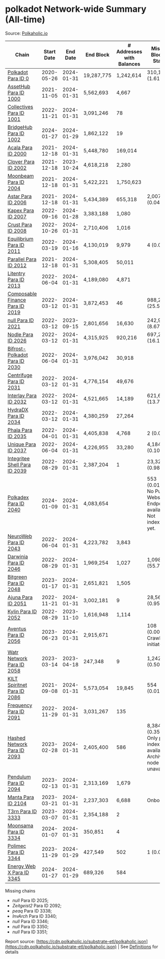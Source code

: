 # polkadot Network-wide Summary (All-time)

Source: [Polkaholic.io](https://polkaholic.io)


| Chain            | Start Date | End Date | End Block | # Addresses with Balances | Missing Blocks / Status |
| ---------------- | ---------- | ---------| --------- | ------------------------- | ----------------------- |
| [Polkadot Para ID 0](/polkadot/0-polkadot) | 2020-05-26 | 2024-01-31 | 19,287,775 |  1,242,614 | 310,119 (1.61%)  |
| [AssetHub Para ID 1000](/polkadot/1000-assethub) | 2021-11-05 | 2024-01-31 | 5,562,693 |  4,667 |    |
| [Collectives Para ID 1001](/polkadot/1001-collectives) | 2022-11-21 | 2024-01-31 | 3,091,246 |  78 |    |
| [BridgeHub Para ID 1002](/polkadot/1002-bridgehub) | 2024-01-27 | 2024-01-29 | 1,862,122 |  19 |    |
| [Acala Para ID 2000](/polkadot/2000-acala) | 2021-12-18 | 2024-01-31 | 5,448,780 |  169,014 |    |
| [Clover Para ID 2002](/polkadot/2002-clover) | 2021-12-18 | 2023-10-24 | 4,618,218 |  2,280 |    |
| [Moonbeam Para ID 2004](/polkadot/2004-moonbeam) | 2021-12-18 | 2024-01-31 | 5,422,221 |  1,750,623 |    |
| [Astar Para ID 2006](/polkadot/2006-astar) | 2021-12-18 | 2024-01-31 | 5,434,389 |  655,318 | 2,007 (0.04%)  |
| [Kapex Para ID 2007](/polkadot/2007-kapex) | 2022-09-16 | 2024-01-28 | 3,383,188 |  1,080 |    |
| [Crust Para ID 2008](/polkadot/2008-crust) | 2022-10-26 | 2024-01-31 | 2,710,406 |  1,016 |    |
| [Equilibrium Para ID 2011](/polkadot/2011-equilibrium) | 2022-03-19 | 2024-01-16 | 4,130,019 |  9,979 | 4 (0.00%)  |
| [Parallel Para ID 2012](/polkadot/2012-parallel) | 2021-12-18 | 2024-01-31 | 5,308,405 |  50,011 |    |
| [Litentry Para ID 2013](/polkadot/2013-litentry) | 2022-06-04 | 2024-01-31 | 4,189,080 |  4,871 |    |
| [Composable Finance Para ID 2019](/polkadot/2019-composable) | 2022-03-12 | 2024-01-31 | 3,872,453 |  46 | 988,228 (25.52%)  |
| [null Para ID 2021](/polkadot/2021-efinity) | 2022-03-12 | 2023-09-15 | 2,801,656 |  16,630 | 242,949 (8.67%)  |
| [Nodle Para ID 2026](/polkadot/2026-nodle) | 2022-03-12 | 2024-01-31 | 4,315,925 |  920,216 | 697,249 (16.16%)  |
| [Bifrost-Polkadot Para ID 2030](/polkadot/2030-bifrost) | 2022-06-04 | 2024-01-31 | 3,976,042 |  30,918 |    |
| [Centrifuge Para ID 2031](/polkadot/2031-centrifuge) | 2022-03-12 | 2024-01-31 | 4,776,154 |  49,676 |    |
| [Interlay Para ID 2032](/polkadot/2032-interlay) | 2022-03-12 | 2024-01-31 | 4,521,665 |  14,189 | 621,626 (13.75%)  |
| [HydraDX Para ID 2034](/polkadot/2034-hydradx) | 2022-03-12 | 2024-01-31 | 4,380,259 |  27,264 |    |
| [Phala Para ID 2035](/polkadot/2035-phala) | 2022-04-01 | 2024-01-31 | 4,405,838 |  4,768 | 2 (0.00%)  |
| [Unique Para ID 2037](/polkadot/2037-unique) | 2022-06-04 | 2024-01-31 | 4,226,955 |  33,280 | 4,184 (0.10%)  |
| [Integritee Shell Para ID 2039](/polkadot/2039-integritee) | 2022-08-29 | 2024-01-31 | 2,387,204 |  1 | 23,323 (0.98%)  |
| [Polkadex Para ID 2040](/polkadot/2040-polkadex) | 2024-01-09 | 2024-01-31 | 4,083,654 |   | 553 (0.01%) No Public Websocket Endpoint available: Not indexing yet. |
| [NeuroWeb Para ID 2043](/polkadot/2043-neuroweb) | 2022-06-04 | 2024-01-31 | 4,223,782 |  3,843 |    |
| [Darwinia Para ID 2046](/polkadot/2046-darwinia) | 2022-08-29 | 2024-01-31 | 1,969,254 |  1,027 | 1,098,047 (55.76%)  |
| [Bitgreen Para ID 2048](/polkadot/2048-bitgreen) | 2023-01-17 | 2024-01-31 | 2,651,821 |  1,505 |    |
| [Ajuna Para ID 2051](/polkadot/2051-ajuna) | 2022-11-21 | 2024-01-31 | 3,002,181 |  9 | 28,565 (0.95%)  |
| [Kylin Para ID 2052](/polkadot/2052-kylin) | 2022-08-29 | 2023-11-10 | 1,616,948 |  1,114 |    |
| [Aventus Para ID 2056](/polkadot/2056-aventus) | 2023-06-23 | 2024-01-31 | 2,915,671 |   | 108 (0.00%) Crawling initiated |
| [Watr Network Para ID 2058](/polkadot/2058-watr) | 2023-03-14 | 2023-04-18 | 247,348 |  9 | 1,242 (0.50%)  |
| [KILT Spiritnet Para ID 2086](/polkadot/2086-kilt) | 2021-09-08 | 2024-01-31 | 5,573,054 |  19,845 | 554 (0.01%)  |
| [Frequency Para ID 2091](/polkadot/2091-frequency) | 2022-11-29 | 2024-01-31 | 3,031,267 |  135 |    |
| [Hashed Network Para ID 2093](/polkadot/2093-hashed) | 2023-02-28 | 2024-01-31 | 2,405,400 |  586 | 8,384 (0.35%) Only partial index available: Archive node unavailable |
| [Pendulum Para ID 2094](/polkadot/2094-pendulum) | 2023-02-13 | 2024-01-31 | 2,313,169 |  1,679 |    |
| [Manta Para ID 2104](/polkadot/2104-manta) | 2023-03-21 | 2024-01-31 | 2,237,303 |  6,688 |   Onboarding |
| [T3rn Para ID 3333](/polkadot/3333-t3rn) | 2023-03-07 | 2024-01-31 | 2,354,188 |  2 |    |
| [Moonsama Para ID 3334](/polkadot/3334-moonsama) | 2024-01-07 | 2024-01-31 | 350,851 |  4 |    |
| [Polimec Para ID 3344](/polkadot/3344-polimec) | 2023-11-29 | 2024-01-29 | 427,549 |  502 | 1 (0.00%)  |
| [Energy Web X Para ID 3345](/polkadot/3345-energywebx) | 2024-01-27 | 2024-01-29 | 689,326 |  584 |    |

Missing chains


* *null* Para ID 2025; 
* *Zeitgeist2* Para ID 2092; 
* *peaq* Para ID 3338; 
* *InvArch* Para ID 3340; 
* *null* Para ID 3346; 
* *null* Para ID 3350; 
* *null* Para ID 3351; 

Report source: [https://cdn.polkaholic.io/substrate-etl/polkaholic.json](https://cdn.polkaholic.io/substrate-etl/polkaholic.json) | See [Definitions](/DEFINITIONS.md) for details
